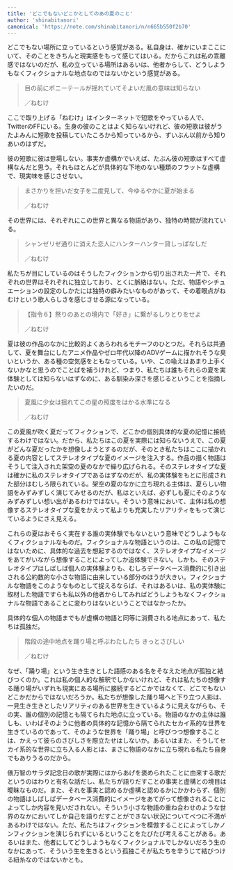 ```yaml
---
title: 'どこでもないどこかとしてのあの夏のこと'
author: 'shinabitanori'
canonical: 'https://note.com/shinabitanori/n/n665b550f2b70'
---
```


どこでもない場所に立っているという感覚がある。私自身は、確かにいまここにいて、そのことをきちんと現実感をもって感じてはいる。だからこれは私の乖離感ではないのだが、私の立っている場所はあるいは、他者からして、どうしようもなくフィクショナルな地点なのではないかという感覚がある。

> 目の前にポニーテールが揺れていてそよいだ風の意味は知らない
> 
> ／ねむけ

ここで取り上げる「ねむけ」はインターネットで短歌をやっている人で、TwitterのFFにいる。生身の彼のことはよく知らないけれど、彼の短歌は彼がうたよみんに短歌を投稿していたころから知っているから、ずいぶん以前から知りあいのはずだ。

彼の短歌に彼は登場しない。事実か虚構かでいえば、たぶん彼の短歌はすべて虚構なんだと思う。それもほとんどが具体的な下地のない種類のフラットな虚構で、現実味を感じさせない。

> まさかりを担いだ女子を二度見して、今ゆるやかに夏が始まる
> 
> ／ねむけ

その世界には、それぞれにこの世界と異なる物語があり、独特の時間が流れている。

> シャンゼリゼ通りに消えた恋人にハンターハンター貸しっぱなしだ
> 
> ／ねむけ

私たちが目にしているのはそうしたフィクションから切り出された一片で、それぞれの世界はそれぞれに独立しており、とくに脈絡はない。ただ、物語やシチュエーションの設定のしかたには独特の癖みたいなものがあって、その着眼点がねむけという歌人らしさを感じさせる源になっている。

> 【指令６】祭りのあとの境内で「好き」に繋がるしりとりをせよ
> 
> ／ねむけ

夏は彼の作品のなかに比較的よくあらわれるモチーフのひとつだ。それらは共通して、夏を舞台にしたアニメ作品やゼロ年代以降のADVゲームに描かれそうな臭いというか、ある種の空気感をともなっている。いや、この喩えはあまり上手くないかなと思うのでことばを補うけれど、つまり、私たちは誰もそれらの夏を実体験としては知らないはずなのに、ある馴染み深さを感じるということを指摘したいのだ。

> 夏風に少女は揺れてこの星の照度をはかる水準になる
> 
> ／ねむけ

この夏風が吹く夏だってフィクションで、どこかの個別具体的な夏の記憶に接続するわけではない。だから、私たちはこの夏を実際には知らないうえで、この夏がどんな夏だったかを想像しようとするのだが、そのとき私たちはここに描かれる夏の内容としてステレオタイプな夏のイメージを注入する。作品の描く物語はそうして注入された架空の夏のなかで繰り広げられる。そのステレオタイプな夏は確かに私のステレオタイプであるはずなのだが、私の実体験をもとに形成された部分はむしろ限られている。架空の夏のなかに立ち現れる主体は、夏らしい物語をみずみずしく演じてみせるのだが、私はといえば、必ずしも夏にそのようなみずみずしい想い出があるわけではない。そういう意味において、主体は私の想像するステレオタイプな夏をかえって私よりも充実したリアリティをもって演じているようにさえ見える。

これらの夏はおそらく実在する誰の実体験でもないという意味でどうしようもなくフィクショナルなものだ。フィクショナルな物語というのは、この私の記憶ではないために、具体的な過去を想起するのではなく、ステレオタイプなイメージをあてがいながら想像することによってしか追体験できない。しかも、そのステレオタイプはしばしば個人の実体験よりも、むしろデータベース消費的に引き出される公約数的な小さな物語に由来している部分のほうが大きい。フィクショナルな物語をこのようなものとして捉えるならば、それはあるいは、私の実体験に取材した物語ですらも私以外の他者からしてみればどうしようもなくフィクショナルな物語であることに変わりはないということではなかったか。

具体的な個人の物語までもが虚構の物語と同等に消費される地点にあって、私たちは孤独だ。

> 階段の途中地点を踊り場と呼ぶわたしたち きっとさびしい
> 
> ／ねむけ

なぜ、「踊り場」という生き生きとした語感のある名をそなえた地点が孤独と結びつくのか。これは私の個人的な解釈でしかないけれど、それは私たちの想像する踊り場がいずれも現実にある場所に接続するどこかではなくて、どこでもないどこかだからではないだろうか。私たちが想像した踊り場へと下り立つ人影は、一見生き生きとしたリアリティのある世界を生きているように見えながらも、その実、誰の個別の記憶とも隔てられた地点に立っている。物語のなかの主体は誰しも、いわばそのように他者の具体的な記憶から隔てられたセカイ系的な世界を生きているのであって、そのような世界を「踊り場」と呼びつつ想像することは、かえって彼らのさびしさを際立たせはしないか。あるいはまた、そうしてセカイ系的な世界に立ち入る人影とは、まさに物語のなかに立ち現れる私たち自身でもありうるのだから。

俵万智のサラダ記念日の歌が実際にはからあげを褒められたことに由来する歌だというのはわりと有名な話だし、私たちが語りだすことの事実と虚構との境目は曖昧なものだ。また、それを事実と認めるか虚構と認めるかにかかわらず、個別の物語はしばしばデータベース消費的にイメージをあてがって想像されることによってしか内容を見いだされない。そういう小さな物語の重ね合わせのような世界のなかにおいてしか自己を語りだすことができない状況についてべつに不満があるわけではない。ただ、私たちはフィクションを模倣することによってしかノンフィクションを演じられずにいるということをたびたび考えることがある。あるいはまた、他者にしてどうしようもなくフィクショナルでしかないだろう生のなかにあって、そういう生を生きるという孤独こそが私たちを辛うじて結びつける紐糸なのではないかとも。

